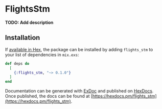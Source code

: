 # FlightsStm

**TODO: Add description**

## Installation

If [available in Hex](https://hex.pm/docs/publish), the package can be installed
by adding `flights_stm` to your list of dependencies in `mix.exs`:

```elixir
def deps do
  [
    {:flights_stm, "~> 0.1.0"}
  ]
end
```

Documentation can be generated with [ExDoc](https://github.com/elixir-lang/ex_doc)
and published on [HexDocs](https://hexdocs.pm). Once published, the docs can
be found at [https://hexdocs.pm/flights_stm](https://hexdocs.pm/flights_stm).

